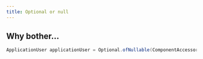 ```yaml
---
title: Optional or null
---
```


## Why bother...

```java
ApplicationUser applicationUser = Optional.ofNullable(ComponentAccessor.getUserManager().getUserByName(userName)).orElse(null);
```